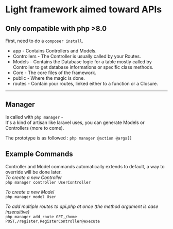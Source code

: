 # Light framework aimed toward APIs
Only compatible with php >8.0
-
First, need to do a `composer install`.
- app - Contains Controllers and Models.
- Controllers - The Controller is usually called by your Routes.
- Models - Contains the Database logic for a table mostly called by Controller to get database informations or specific class methods.
- Core - The core files of the framework.
- public - Where the magic is done.
- routes - Contain your routes, linked either to a function or a Closure.
------------
Manager
-
Is called with `php manager` -<br>
It's a kind of artisan like laravel uses, you can generate Models or Controllers (more to come).

The prototype is as followed :
`php manager @action @args[]`

Example Commands
-
Controller and Model commands automatically extends to default, a way to override will be done later.
<br>
*To create a new Controller*<br>
`php manager controller UserController`

*To create a new Model*<br>
`php manager model User`

*To add multiple routes to api.php at once (the method argument is case insensitive)*<br>
`php manager add_route GET,/home POST,/register,RegisterController@execute`
